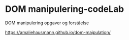 # DOM manipulering-codeLab
DOM manipulering opgaver og forståelse

https://amaliehausmann.github.io/dom-maipulation/
